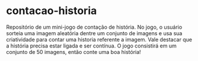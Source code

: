 # contacao-historia
Repositório de um mini-jogo de contação de história. No jogo, o usuário sorteia uma imagem aleatória dentre um conjunto de imagens e usa sua criatividade para contar uma historia referente a imagem. Vale destacar que a história precisa estar ligada e ser contínua. O jogo consistirá em um conjunto de 50 imagens, então conte uma boa história!
